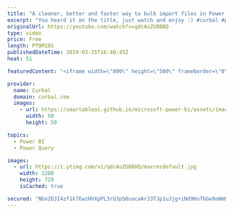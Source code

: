 ```yaml
---
title: "A cleaner, better and faster way to bulk import files in Power BI: Csv.Document and Excel.Worbook"
excerpt: "You heard it on the title, just watch and enjoy :) #curbal #powerbi #powerquery  Here you can download all the pbix files: https://curbal.com/donwload-center  SUBSCRIBE to learn more about Power and Excel BI! https://www.youtube.com/channel/UCJ7UhloHSA4wAqPzyi6TOkw?sub_confirmation=1  Our PLAYLISTS:"
originalUrl: https://youtube.com/watch?v=qdcAoZU8B8Q
type: video
price: Free
length: PT9M19S
publishedDateTime: 2019-03-15T16:40:45Z
heat: 51

featuredContent: "<iframe width=\"800\" height=\"500\" frameborder=\"0\" src=\"https://www.youtube.com/embed/qdcAoZU8B8Q\" allow=\"accelerometer; autoplay; encrypted-media; gyroscope; picture-in-picture\" allowfullscreen></iframe>"

provider:
  name: Curbal
  domain: curbal.com
  images:
    - url: https://smartableai.github.io/microsoft-power-bi/assets/images/organizations/curbal.com-50x50.jpg
      width: 50
      height: 50

topics:
  - Power BI
  - Power Query

images:
  - url: https://i.ytimg.com/vi/qdcAoZU8B8Q/maxresdefault.jpg
    width: 1280
    height: 720
    isCached: true

secured: "Nbn2DJI4zf1k7EwzHVXpPL3rUJpS0uacaArJ3TJp1uJjg+iNd9HuThGw9oWmN5Ay2aCtQgV/96miRBQY/uRCNdVfrc3KSFf+onqchmUiWXBtGMQebj748cJLreqyWXIBIJkFVcZsp50z9VLwT7IzkKn1S7ZOlCwwO1sREtYplZAW+uoFcTSIkZFAsGIeqnjLstxHPH9K8rST9fcNkhAr3u4VfipOyvUPHYQ/YUmEYDLiWr1m4K/UFDIvM8SMnDyOvuImhdUjfIlJVIN4I7wM6Xc6yJMKSbTKzX7alwCGH9koEM0h/VMZqyLKZUKpdYRiNWxk/7LHp0BxYUUOfuqE3Srvlhv/oopFpdGUzLrMxf+QDIQNVb41uzCmHObkCotZeWerGa3YiQ+UTzLT2XikREqddSRfbc01n5KZdHtaIHg=;628cFcmQ4uUeULaXnlfILg=="
---
```


